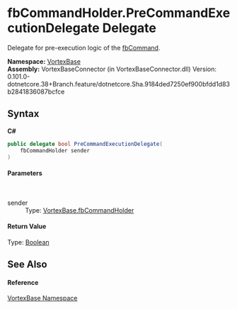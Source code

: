 # fbCommandHolder.PreCommandExecutionDelegate Delegate
 

Delegate for pre-execution logic of the <a href="T_VortexBase_fbCommand.md">fbCommand</a>.

**Namespace:**&nbsp;<a href="N_VortexBase.md">VortexBase</a><br />**Assembly:**&nbsp;VortexBaseConnector (in VortexBaseConnector.dll) Version: 0.101.0-dotnetcore.38+Branch.feature/dotnetcore.Sha.9184ded7250ef900bfdd1d83b2841836087bcfce

## Syntax

**C#**<br />
``` C#
public delegate bool PreCommandExecutionDelegate(
	fbCommandHolder sender
)
```


#### Parameters
&nbsp;<dl><dt>sender</dt><dd>Type: <a href="T_VortexBase_fbCommandHolder.md">VortexBase.fbCommandHolder</a><br /></dd></dl>

#### Return Value
Type: <a href="https://docs.microsoft.com/dotnet/api/system.boolean" target="_blank">Boolean</a><br />

## See Also


#### Reference
<a href="N_VortexBase.md">VortexBase Namespace</a><br />